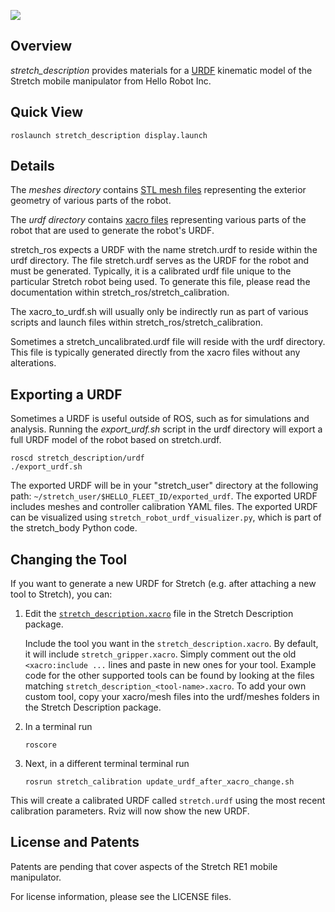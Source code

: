 ![](../images/banner.png)

## Overview

*stretch_description* provides materials for a [URDF](http://wiki.ros.org/urdf) kinematic model of the Stretch mobile manipulator from Hello Robot Inc.

## Quick View

```
roslaunch stretch_description display.launch
```

## Details

The *meshes directory* contains [STL mesh files](https://en.wikipedia.org/wiki/STL_(file_format)) representing the exterior geometry of various parts of the robot. 

The *urdf directory* contains [xacro files](http://wiki.ros.org/xacro) representing various parts of the robot that are used to generate the robot's URDF. 

stretch_ros expects a URDF with the name stretch.urdf to reside within the urdf directory. The file stretch.urdf serves as the URDF for the robot and must be generated. Typically, it is a calibrated urdf file unique to the particular Stretch robot being used. To generate this file, please read the documentation within stretch_ros/stretch_calibration.

The xacro_to_urdf.sh will usually only be indirectly run as part of various scripts and launch files within stretch_ros/stretch_calibration. 

Sometimes a stretch_uncalibrated.urdf file will reside with the urdf directory. This file is typically generated directly from the xacro files without any alterations. 

## Exporting a URDF

Sometimes a URDF is useful outside of ROS, such as for simulations and analysis. Running the *export_urdf.sh* script in the urdf directory will export a full URDF model of the robot based on stretch.urdf. 

```
roscd stretch_description/urdf
./export_urdf.sh
```

The exported URDF will be in your "stretch_user" directory at the following path: `~/stretch_user/$HELLO_FLEET_ID/exported_urdf`. The exported URDF includes meshes and controller calibration YAML files. The exported URDF can be visualized using `stretch_robot_urdf_visualizer.py`, which is part of the stretch_body Python code.

## Changing the Tool

If you want to generate a new URDF for Stretch (e.g. after attaching a new tool to Stretch), you can:

1. Edit the [`stretch_description.xacro`](./urdf/stretch_description.xacro) file in the Stretch Description package.

   Include the tool you want in the `stretch_description.xacro`. By default, it will include `stretch_gripper.xacro`. Simply comment out
   the old `<xacro:include ...` lines and paste in new ones for your tool. Example code for the other supported tools can be found by
   looking at the files matching `stretch_description_<tool-name>.xacro`. To add your own custom tool, copy your xacro/mesh files into
   the urdf/meshes folders in the Stretch Description package.

1. In a terminal run

   ```
   roscore
   ```

1. Next, in a different terminal terminal run

   ```
   rosrun stretch_calibration update_urdf_after_xacro_change.sh
   ```

This will create a calibrated URDF called `stretch.urdf` using the most recent calibration parameters. Rviz will now show the new URDF.

## License and Patents

Patents are pending that cover aspects of the Stretch RE1 mobile manipulator.

For license information, please see the LICENSE files. 
